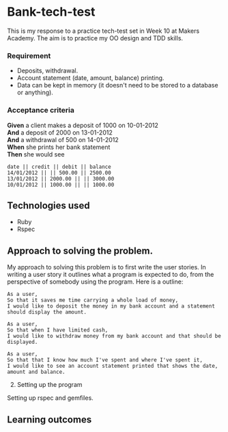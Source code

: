 # Bank-tech-test

This is my response to a practice tech-test set in Week 10 at Makers Academy. The aim is to practice my OO design and TDD skills.

### Requirement

* Deposits, withdrawal.
* Account statement (date, amount, balance) printing.
* Data can be kept in memory (it doesn't need to be stored to a database or anything).

### Acceptance criteria

**Given** a client makes a deposit of 1000 on 10-01-2012  
**And** a deposit of 2000 on 13-01-2012  
**And** a withdrawal of 500 on 14-01-2012  
**When** she prints her bank statement  
**Then** she would see

```
date || credit || debit || balance
14/01/2012 || || 500.00 || 2500.00
13/01/2012 || 2000.00 || || 3000.00
10/01/2012 || 1000.00 || || 1000.00
```

## Technologies used

 * Ruby
 * Rspec

## Approach to solving the problem.

My approach to solving this problem is to first write the user stories. In writing a user story it outlines what a program is expected to do, from the perspective of somebody using the program. Here is a outline:

```
As a user,
So that it saves me time carrying a whole load of money,
I would like to deposit the money in my bank account and a statement should display the amount.

As a user,
So that when I have limited cash,
I would like to withdraw money from my bank account and that should be displayed.

As a user,
So that that I know how much I've spent and where I've spent it,
I would like to see an account statement printed that shows the date, amount and balance.

```
 2. Setting up the program

 Setting up rspec and  gemfiles.

 





## Learning outcomes
